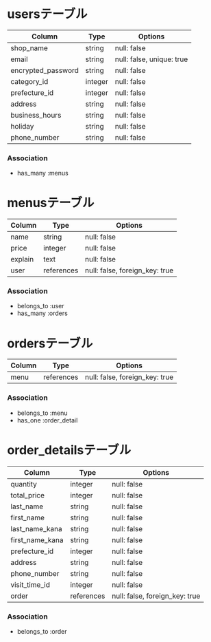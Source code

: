 # usersテーブル

| Column             | Type    | Options                   |
| ------------------ | ------- | ------------------------- |
| shop_name          | string  | null: false               |
| email              | string  | null: false, unique: true |
| encrypted_password | string  | null: false               |
| category_id        | integer | null: false               |
| prefecture_id      | integer | null: false               |
| address            | string  | null: false               |
| business_hours     | string  | null: false               |
| holiday            | string  | null: false               |
| phone_number       | string  | null: false               |

### Association
- has_many :menus


# menusテーブル

| Column  | Type       | Options                        |
| ------- | ---------- | ------------------------------ |
| name    | string     | null: false                    |
| price   | integer    | null: false                    |
| explain | text       | null: false                    |
| user    | references | null: false, foreign_key: true |


### Association
- belongs_to :user
- has_many :orders


# ordersテーブル

| Column | Type       | Options                        |
| ------ | ---------- | ------------------------------ |
| menu   | references | null: false, foreign_key: true |


### Association
- belongs_to :menu
- has_one :order_detail


# order_detailsテーブル

| Column          | Type       | Options                        |
| --------------- | ---------- | ------------------------------ |
| quantity        | integer    | null: false                    |
| total_price     | integer    | null: false                    |
| last_name       | string     | null: false                    |
| first_name      | string     | null: false                    |
| last_name_kana  | string     | null: false                    |
| first_name_kana | string     | null: false                    |
| prefecture_id   | integer    | null: false                    |
| address         | string     | null: false                    |
| phone_number    | string     | null: false                    |
| visit_time_id   | integer    | null: false                    |
| order           | references | null: false, foreign_key: true |


### Association
- belongs_to :order